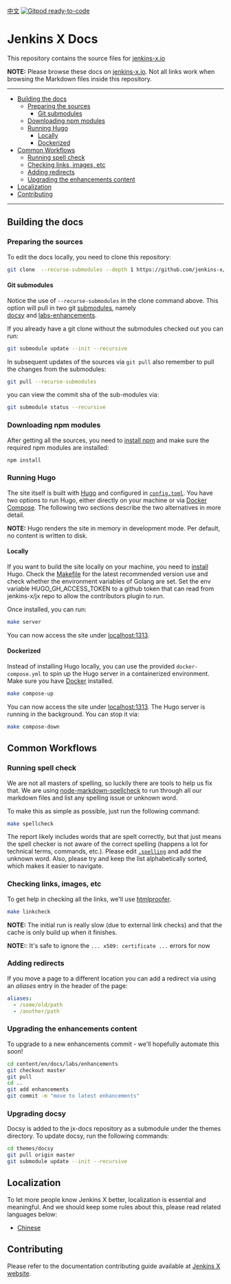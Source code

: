  [中文](./README_CN.md) [![Gitpod ready-to-code](https://img.shields.io/badge/Gitpod-ready--to--code-blue?logo=gitpod)](https://gitpod.io/#https://github.com/jenkins-x/jx-docs)

# Jenkins X Docs                     

<a id="markdown-jenkins-x-docs" name="jenkins-x-docs"></a>

This repository contains the source files for [jenkins-x.io](http://jenkins-x.io/)

**NOTE:** Please browse these docs on [jenkins-x.io](http://jenkins-x.io/). Not all links work when browsing the Markdown files inside this repository.

---

<!-- TOC -->

- [Building the docs](#building-the-docs)
  - [Preparing the sources](#preparing-the-sources)
    - [Git submodules](#git-submodules)
  - [Downloading npm modules](#downloading-npm-modules)
  - [Running Hugo](#running-hugo)
    - [Locally](#locally)
    - [Dockerized](#dockerized)
- [Common Workflows](#common-workflows)
  - [Running spell check](#running-spell-check)
  - [Checking links, images, etc](#checking-links-images-etc)
  - [Adding redirects](#adding-redirects)
  - [Upgrading the enhancements content](#upgrading-the-enhancements-content)
- [Localization](#localization)
- [Contributing](#contributing)

<!-- /TOC -->

---

## Building the docs

<a id="markdown-building-the-docs" name="building-the-docs"></a>

### Preparing the sources

<a id="markdown-preparing-the-sources" name="preparing-the-sources"></a>

To edit the docs locally, you need to clone this repository:

```bash
git clone  --recurse-submodules --depth 1 https://github.com/jenkins-x/jx-docs.git
```

#### Git submodules

<a id="markdown-git-submodules" name="git-submodules"></a>

Notice the use of `--recurse-submodules` in the clone command above.
This option will pull in two git [submodules](https://git-scm.com/book/en/v2/Git-Tools-Submodules), namely  
[docsy](https://github.com/google/docsy) and [labs-enhancements](https://github.com/jenkins-x/enhancements).

If you already have a git clone without the submodules checked out you can run:

```bash
git submodule update --init --recursive
```

In subsequent updates of the sources via `git pull` also remember to pull the changes from the submodules:

```bash
git pull --recurse-submodules
```

you can view the commit sha of the sub-modules via:

```bash
git submodule status --recursive
```

### Downloading npm modules

<a id="markdown-downloading-npm-modules" name="downloading-npm-modules"></a>

After getting all the sources, you need to [install npm](https://www.npmjs.com/get-npm) and make sure the required npm modules are installed:

```bash
npm install
```

### Running Hugo

<a id="markdown-running-hugo" name="running-hugo"></a>

The site itself is built with [Hugo](https://gohugo.io/) and configured in [`config.toml`](./config.toml).
You have two options to run Hugo, either directly on your machine or via [Docker Compose](https://github.com/docker/compose).
The following two sections describe the two alternatives in more detail.

**NOTE:** Hugo renders the site in memory in development mode.
Per default, no content is written to disk.

#### Locally

<a id="markdown-locally" name="locally"></a>

If you want to build the site locally on your machine, you need to [install](https://gohugo.io/getting-started/installing) Hugo.
Check the [Makefile](./Makfile) for the latest recommended version use and check whether the environment variables of Golang are set.
Set the env variable HUGO_GH_ACCESS_TOKEN to a github token that can read from jenkins-x/jx repo to allow the contributors plugin to run.

Once installed, you can run:

```bash
make server
```

You can now access the site under [localhost:1313](http://localhost:1313).

#### Dockerized

<a id="markdown-dockerized" name="dockerized"></a>

Instead of installing Hugo locally, you can use the provided `docker-compose.yml` to spin up the Hugo server in a containerized environment.
Make sure you have [Docker](https://docs.docker.com/install/) installed.

```bash
make compose-up
```

You can now access the site under [localhost:1313](http://localhost:1313).
The Hugo server is running in the background.
You can stop it via:

```bash
make compose-down
```

## Common Workflows

<a id="markdown-common-workflows" name="common-workflows"></a>

### Running spell check

<a id="markdown-running-spell-check" name="running-spell-check"></a>

We are not all masters of spelling, so luckily there are tools to help us fix that.
We are using [node-markdown-spellcheck](https://github.com/lukeapage/node-markdown-spellcheck) to run through all our markdown files and list any spelling issue or unknown word.

To make this as simple as possible, just run the following command:

```bash
make spellcheck
```

The report likely includes words that are spelt correctly, but that just means the spell checker is not aware of the correct spelling (happens a lot for technical terms, commands, etc.).
Please edit [`.spelling`](./.spelling) and add the unknown word.
Also, please try and keep the list alphabetically sorted, which makes it easier to navigate.

### Checking links, images, etc

<a id="markdown-checking-links-images-etc" name="checking-links-images-etc"></a>

To get help in checking all the links, we'll use [htmlproofer](https://github.com/chabad360/htmlproofer).

```bash
make linkcheck
```

**NOTE:** The initial run is really slow (due to external link checks) and that the cache is only build up when it finishes.

**NOTE:**: It's safe to ignore the `... x509: certificate ...` errors for now

### Adding redirects

<a id="markdown-adding-redirects" name="adding-redirects"></a>

If you move a page to a different location you can add a redirect via using an _aliases_ entry in the header of the page:

```yaml
aliases:
  - /some/old/path
  - /another/path
```

### Upgrading the enhancements content

<a id="markdown-upgrading-the-enhancements-content" name="upgrading-the-enhancements-content"></a>

To upgrade to a new enhancements commit - we'll hopefully automate this soon!

```bash
cd content/en/docs/labs/enhancements
git checkout master
git pull
cd ..
git add enhancements
git commit -m "move to latest enhancements"
```

### Upgrading docsy

Docsy is added to the jx-docs repository as a submodule under the themes directory.
To update docsy, run the following commands:

```bash
cd themes/docsy
git pull origin master
git submodule update --init --recursive
```

## Localization

<a id="markdown-localization" name="localization"></a>

To let more people know Jenkins X better, localization is essential and meaningful.
And we should keep some rules about this, please read related languages below:

- [Chinese](Localization_Chinese.md)

## Contributing

<a id="markdown-contributing" name="contributing"></a>

Please refer to the documentation contributing guide available at [Jenkins X website](https://jenkins-x.io/community/documentation/).
